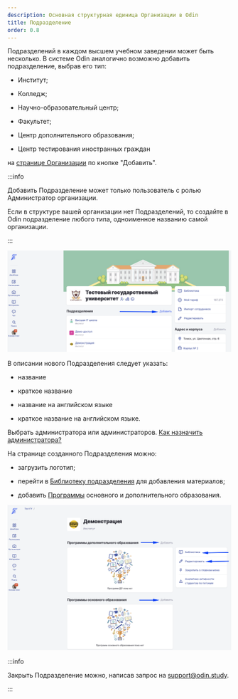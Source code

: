 ```yaml
---
description: Основная структурная единица Организации в Odin
title: Подразделение
order: 0.8
---
```


Подразделений  в каждом высшем учебном заведении может быть несколько. В системе  Odin аналогично возможно  добавить подразделение, выбрав его тип:

-  Институт;

-  Колледж;

-  Научно-образовательный центр;

-  Факультет;

-  Центр дополнительного образования;

-  Центр тестирования иностранных граждан

на [странице Организации](./organizaciya/glavnaya-stranica) по кнопке "Добавить".

:::info 

Добавить Подразделение может только  пользователь с ролью Администратор организации.

Если в структуре вашей организации нет Подразделений, то создайте в Odin подразделение любого типа, одноименное названию самой организации.

:::

![](<../.gitbook/assets/image (3) (1) (1) (1) (1) (1) (1) (1) (1) (1) (1).png>)

В описании нового Подразделения следует указать:

-  название

-  краткое название

-  название на английском языке

-  краткое название на английском языке.

Выбрать администратора или администраторов. [Как назначить администратора?](./../instrukcii-po-rabote/testirovanie-iz-skorm-paketov/dlya-administratorov/kak-naznachit-administratora-.)

На странице созданного Подразделения можно:

-  загрузить логотип;

-  перейти в [Библиотеку подразделения](./../servisy/biblioteka/_index) для добавления материалов;

-  добавить [Программы](./programma/_index) основного и дополнительного образования.

![](<../.gitbook/assets/image (2) (1) (1) (1) (1) (1) (1) (1) (1) (1) (1) (1) (1) (1) (1) (1) (1) (1) (1) (1) (1).png>)

:::info 

Закрыть Подразделение можно, написав запрос на [support@odin.study](https://mailto:support@odin.study).

:::